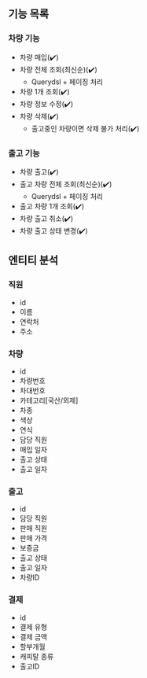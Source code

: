 ## 기능 목록
### 차량 기능
* 차량 매입(✔️)
* 차량 전체 조회(최신순)(✔️)
  * Querydsl + 페이징 처리
* 차량 1개 조회(✔️)
* 차량 정보 수정(✔️)
* 차량 삭제(✔️)
  * 출고중인 차량이면 삭제 불가 처리(✔️)

### 출고 기능
* 차량 출고(✔️)
* 출고 차량 전체 조회(최신순)(✔️)
  * Querydsl + 페이징 처리
* 출고 차량 1개 조회(✔️)
* 차량 출고 취소(✔️)
* 차량 출고 상태 변경(✔️)

## 엔티티 분석
### 직원
* id
* 이름
* 연락처
* 주소

### 차량
* id
* 차량번호
* 차대번호
* 카테고리[국산/외제]
* 차종
* 색상
* 연식
* 담당 직원
* 매입 일자
* 출고 상태
* 출고 일자

### 출고
* id
* 담당 직원
* 판매 직원
* 판매 가격
* 보증금
* 출고 상태
* 출고 일자
* 차량ID

### 결제
* id
* 결제 유형
* 결제 금액
* 할부개월
* 캐피탈 종류
* 출고ID